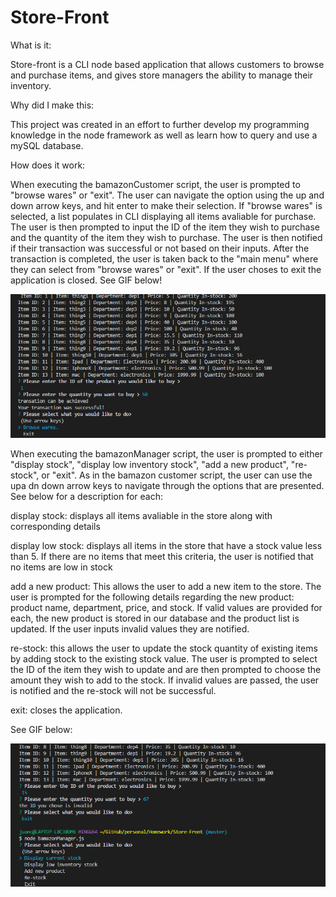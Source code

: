 # Store-Front

What is it:

Store-front is a CLI node based application that allows customers to browse and purchase items, and gives store managers the ability to manage their inventory. 


Why did I make this:

This project was created in an effort to further develop my programming knowledge in the node framework as well as learn how to query and use a mySQL database.


How does it work:

When executing the bamazonCustomer script, the user is prompted to "browse wares" or "exit". The user can navigate the option using the up and down arrow keys, and hit enter to make their selection. If "browse wares" is selected, a list populates in CLI displaying all items avaliable for purchase. The user is then prompted to input the ID of the item they wish to purchase and the quantity of the item they wish to purchase. The user is then notified if their transaction was successful or not based on their inputs. After the transaction is completed, the user is taken back to the "main menu" where they can select from "browse wares" or "exit". If the user choses to exit the application is closed. See GIF below!

![](bamazonCustomerGIF.gif)

When executing the bamazonManager script, the user is prompted to either "display stock", "display low inventory stock", "add a new product", "re-stock", or "exit". As in the bamazon customer script, the user can use the upa dn down arrow keys to navigate through the options that are presented. See below for a description for each:

display stock: displays all items avaliable in the store along with corresponding details

display low stock: displays all items in the store that have a stock value less than 5. If there are no items that meet this criteria, the user is notified that no items are low in stock

add a new product: This allows the user to add a new item to the store. The user is prompted for the following details regarding the new product: product name, department, price, and stock. If valid values are provided for each, the new product is stored in our database and the product list is updated. If the user inputs invalid values they are notified.

re-stock: this allows the user to update the stock quantity of existing items by adding stock to the existing stock value. The user is prompted to select the ID of the item they wish to update and are then prompted to choose the amount they wish to add to the stock. If invalid values are passed, the user is notified and the re-stock will not be successful.

exit: closes the application.

See GIF below:

![](bamazonManagerGIF.gif)